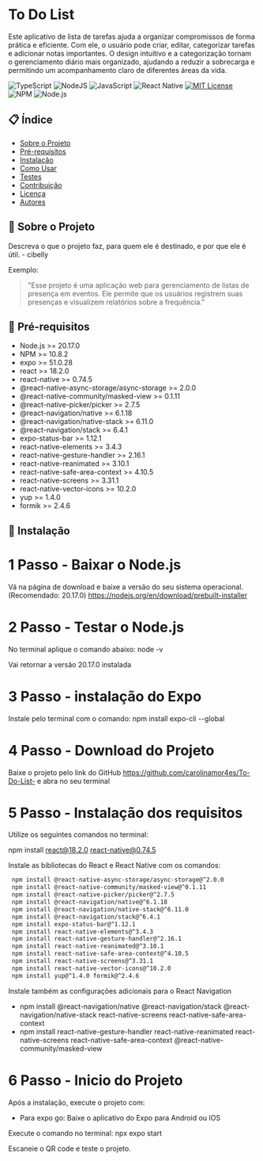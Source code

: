 # To Do List

Este aplicativo de lista de tarefas ajuda a organizar compromissos de forma prática e eficiente. Com ele, o usuário pode criar, editar, categorizar tarefas e adicionar notas importantes. O design intuitivo e a categorização tornam o gerenciamento diário mais organizado, ajudando a reduzir a sobrecarga e permitindo um acompanhamento claro de diferentes áreas da vida.

![TypeScript](https://img.shields.io/badge/typescript-%23007ACC.svg?style=for-the-badge&logo=typescript&logoColor=white)
![NodeJS](https://img.shields.io/badge/node.js-6DA55F?style=for-the-badge&logo=node.js&logoColor=white)
![JavaScript](https://img.shields.io/badge/javascript-%23323330.svg?style=for-the-badge&logo=javascript&logoColor=%23F7DF1E)
![React Native](https://img.shields.io/badge/react_native-%2320232a.svg?style=for-the-badge&logo=react&logoColor=%2361DAFB)
[![MIT License](https://img.shields.io/badge/license-MIT-green.svg)](https://opensource.org/licenses/MIT)
![NPM](https://img.shields.io/badge/NPM-%23CB3837.svg?style=for-the-badge&logo=npm&logoColor=white)
![Node.js](https://img.shields.io/badge/Node.js-v20.17.0-brightgreen)

## 📋 Índice
- [Sobre o Projeto](#sobre-o-projeto)
- [Pré-requisitos](#pré-requisitos)
- [Instalação](#instalação)
- [Como Usar](#como-usar)
- [Testes](#testes)
- [Contribuição](#contribuição)
- [Licença](#licença)
- [Autores](#autores)

## 📝 Sobre o Projeto
Descreva o que o projeto faz, para quem ele é destinado, e por que ele é útil. - cibelly

Exemplo:
> "Esse projeto é uma aplicação web para gerenciamento de listas de presença em eventos. Ele permite que os usuários registrem suas presenças e visualizem relatórios sobre a frequência."

## 🔧 Pré-requisitos

- Node.js >= 20.17.0
- NPM >= 10.8.2
- expo >= 51.0.28
- react >= 18.2.0
- react-native >= 0.74.5
- @react-native-async-storage/async-storage >= 2.0.0
- @react-native-community/masked-view >= 0.1.11
- @react-native-picker/picker >= 2.7.5
- @react-navigation/native >= 6.1.18
- @react-navigation/native-stack >= 6.11.0
- @react-navigation/stack >= 6.4.1
- expo-status-bar >= 1.12.1
- react-native-elements >= 3.4.3
- react-native-gesture-handler >= 2.16.1
- react-native-reanimated >= 3.10.1
- react-native-safe-area-context >= 4.10.5
- react-native-screens >= 3.31.1
- react-native-vector-icons >= 10.2.0
- yup >= 1.4.0
- formik >= 2.4.6

## 🚀 Instalação

# 1 Passo - Baixar o Node.js

Vá na página de download e baixe a versão do seu sistema operacional. (Recomendado: 20.17.0)
https://nodejs.org/en/download/prebuilt-installer

# 2 Passo - Testar o Node.js 

No terminal aplique o comando abaixo:
node -v

Vai retornar a versão 20.17.0 instalada

# 3 Passo - instalação do Expo

Instale pelo terminal com o comando:
npm install expo-cli --global

# 4 Passo - Download do Projeto

Baixe o projeto pelo link do GitHub
https://github.com/carolinamor4es/To-Do-List-
e abra no seu terminal

# 5 Passo - Instalação dos requisitos

Utilize os seguintes comandos no terminal:

npm install react@18.2.0 react-native@0.74.5

Instale as bibliotecas do React e React Native com os comandos:

```bash
 npm install @react-native-async-storage/async-storage@^2.0.0
 npm install @react-native-community/masked-view@^0.1.11
 npm install @react-native-picker/picker@^2.7.5
 npm install @react-navigation/native@^6.1.18
 npm install @react-navigation/native-stack@^6.11.0
 npm install @react-navigation/stack@^6.4.1
 npm install expo-status-bar@^1.12.1
 npm install react-native-elements@^3.4.3
 npm install react-native-gesture-handler@^2.16.1
 npm install react-native-reanimated@^3.10.1
 npm install react-native-safe-area-context@^4.10.5
 npm install react-native-screens@^3.31.1
 npm install react-native-vector-icons@^10.2.0
 npm install yup@^1.4.0 formik@^2.4.6
```
Instale também as configurações adicionais para o React Navigation

- npm install @react-navigation/native @react-navigation/stack @react-navigation/native-stack react-native-screens react-native-safe-area-context
- npm install react-native-gesture-handler react-native-reanimated react-native-screens react-native-safe-area-context @react-native-community/masked-view

# 6 Passo - Inicio do Projeto

Após a instalação, execute o projeto com:

- Para expo go:
Baixe o aplicativo do Expo para Android ou IOS

Execute o comando no terminal:
npx expo start

Escaneie o QR code e teste o projeto.


```bash
